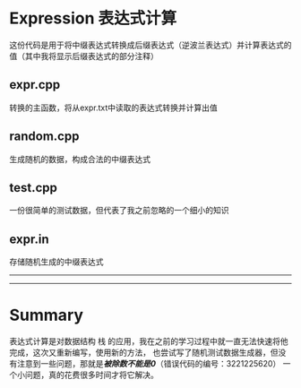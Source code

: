 # **Expression 表达式计算**
这份代码是用于将中缀表达式转换成后缀表达式（逆波兰表达式）并计算表达式的值（其中我将显示后缀表达式的部分注释）

## **expr.cpp**
转换的主函数，将从expr.txt中读取的表达式转换并计算出值

## **random.cpp**
生成随机的数据，构成合法的中缀表达式

## **test.cpp**
一份很简单的测试数据，但代表了我之前忽略的一个细小的知识

## **expr.in**
存储随机生成的中缀表达式

----
----

# **Summary**
表达式计算是对数据结构 栈 的应用，我在之前的学习过程中就一直无法快速将他完成，这次又重新编写，使用新的方法，
也尝试写了随机测试数据生成器，但没有注意到一些问题，那就是***被除数不能是0***（错误代码的编号：3221225620）
一个小问题，真的花费很多时间才将它解决。
